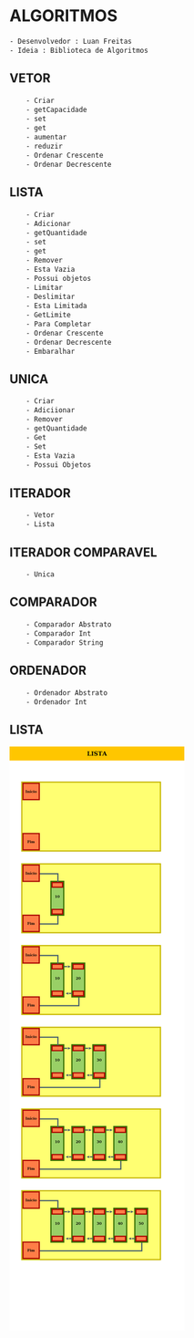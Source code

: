 
 
# ALGORITMOS

    - Desenvolvedor : Luan Freitas
    - Ideia : Biblioteca de Algoritmos

  ## VETOR
  
        - Criar
        - getCapacidade
        - set
        - get
        - aumentar
        - reduzir
        - Ordenar Crescente
        - Ordenar Decrescente
        
  ## LISTA   
  
        - Criar
        - Adicionar
        - getQuantidade
        - set
        - get
        - Remover
        - Esta Vazia
        - Possui objetos
        - Limitar
        - Deslimitar
        - Esta Limitada
        - GetLimite
        - Para Completar
        - Ordenar Crescente
        - Ordenar Decrescente
        - Embaralhar
        
        
  ## UNICA
    
        - Criar
        - Adiciionar
        - Remover
        - getQuantidade
        - Get
        - Set
        - Esta Vazia
        - Possui Objetos
        
  ## ITERADOR
  
        - Vetor
        - Lista
        
  ## ITERADOR COMPARAVEL
  
        - Unica
        
  ## COMPARADOR
  
        - Comparador Abstrato
        - Comparador Int
        - Comparador String
        
  ## ORDENADOR
  
        - Ordenador Abstrato
        - Ordenador Int
        
## LISTA
    
![Lista](https://raw.githubusercontent.com/luandkg/AL/master/res/lista.png)
